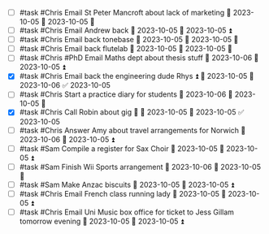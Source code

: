 - [ ] #task #Chris Email St Peter Mancroft about lack of marketing 📅 2023-10-05 🛫 2023-10-05 🔼 
- [ ] #task #Chris Email Andrew back 📅 2023-10-05 🛫 2023-10-05 ⏫ 
- [ ] #task #Chris Email back tonebase 📅 2023-10-05 🛫 2023-10-05 🔼 
- [ ] #task #Chris Email back flutelab 📅 2023-10-05 🛫 2023-10-05 🔼 
- [ ] #task #Chris #PhD Email Maths dept about thesis stuff 📅 2023-10-06 🛫 2023-10-05 ⏫ 
- [x] #task #Chris Email back the engineering dude Rhys ⏫ 🛫 2023-10-05 📅 2023-10-06 ✅ 2023-10-05
- [ ] #task #Chris Start a practice diary for students 📅 2023-10-06 🛫 2023-10-05 🔽 
- [x] #task #Chris Call Robin about gig 🔺 🛫 2023-10-05 📅 2023-10-05 ✅ 2023-10-05
- [ ] #task #Chris Answer Amy about travel arrangements for Norwich 📅 2023-10-06 🛫 2023-10-05 ⏫ 
- [ ] #task #Sam Compile a register for Sax Choir 📅 2023-10-05 🛫 2023-10-05 ⏫ 
- [ ] #task #Sam Finish Wii Sports arrangement 📅 2023-10-06 🛫 2023-10-05 🔺 
- [ ] #task #Sam Make Anzac biscuits 📅 2023-10-05 🛫 2023-10-05 ⏫ 
- [ ] #task #Chris Email French class running lady 📅 2023-10-05 🛫 2023-10-05 ⏫ 
- [ ] #task #Chris Email Uni Music box office for ticket to Jess Gillam tomorrow evening 📅 2023-10-05 🛫 2023-10-05 ⏫ 

